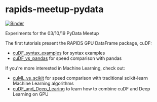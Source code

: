 # rapids-meetup-pydata

[![Binder](https://mybinder.org/badge_logo.svg)](https://mybinder.org/v2/gh/mwouts/rapids-meetup-pydata/jupytext_markdown)

Experiments for the 03/10/19 PyData Meetup

The first tutorials present the RAPIDS GPU DataFrame package, cuDF:
-   [cuDF_syntax_examples](cuDF_syntax_examples.ipynb) for syntax examples
-   [cuDF_vs_pandas](cuDF_vs_pandas.ipynb) for speed comparison with pandas

If you're more interested in Machine Learning, check out:
-   [cuML_vs_scikit](cuML_vs_scikit.ipynb) for speed comparison with traditional scikit-learn Machine Learning algorithms
-   [cuDF_and_Deep_Learing](cuDF_and_Deep_Learing.ipynb) to learn how to combine cuDF and Deep Learning on GPU